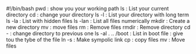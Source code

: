#!/bin/bash
pwd : show you your working path
ls : List your current directory
cd : change your directory
ls -l : List your directory with long term
ls -la : List with hidden files
ls -lan : List all files numerically
mkdir : Create a new directory
mv : move files
rm : Remove files
rmdir : Remove directory
cd - : change directory to previous one
ls -al . .. /boot : List in boot
file : give tou the tybe of the file
ln -s : Make sympolic link
cp : copy files
mv : Move files
